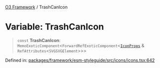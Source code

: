 [O3 Framework](../API.md) / TrashCanIcon

# Variable: TrashCanIcon

> `const` **TrashCanIcon**: `MemoExoticComponent`\<`ForwardRefExoticComponent`\<[`IconProps`](../type-aliases/IconProps.md) & `RefAttributes`\<`SVGSVGElement`\>\>\>

Defined in: [packages/framework/esm-styleguide/src/icons/icons.tsx:642](https://github.com/habeshabro/openmrs-esm-core/blob/main/packages/framework/esm-styleguide/src/icons/icons.tsx#L642)
